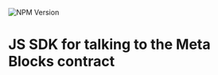 ![NPM Version](https://img.shields.io/npm/v/@kyraa/metablocks)

# JS SDK for talking to the Meta Blocks contract
